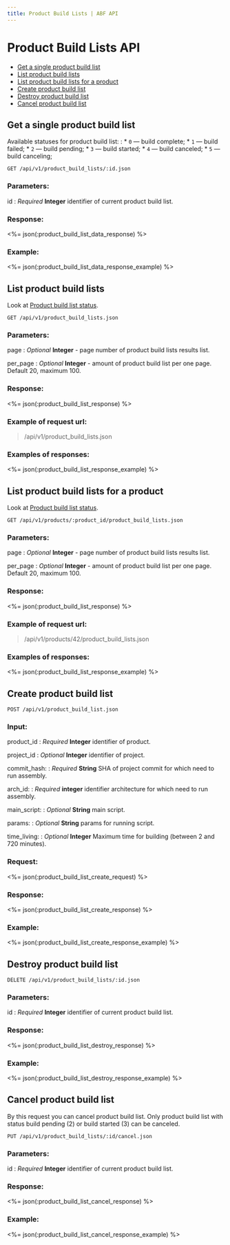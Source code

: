 ```yaml
---
title: Product Build Lists | ABF API
---
```


# Product Build Lists API

* <a href="#get-a-single-product-build-list">Get a single product build list</a>
* <a href="#list-product-build-lists">List product build lists</a>
* <a href="#list-product-build-lists-for-a-product">List product build lists for a product</a>
* <a href="#create-product-build-list">Create product build list</a>
* <a href="#destroy-product-build-list">Destroy product build list</a>
* <a href="#cancel-product-build-list">Cancel product build list</a>

## Get a single product build list

Available statuses for product build list:
:   * `0`    — build complete;
    * `1`    — build failed;
    * `2`    — build pending;
    * `3`    — build started;
    * `4`    — build canceled;
    * `5`    — build canceling;

    GET /api/v1/product_build_lists/:id.json

### Parameters:

id
: _Required_ **Integer** identifier of current product build list.

### Response:

<%= json(:product_build_list_data_response) %>

### Example:

<%= json(:product_build_list_data_response_example) %>

## List product build lists

Look at <a href="#get-a-single-product-build-list">Product build list status</a>.

    GET /api/v1/product_build_lists.json

### Parameters:

page
: _Optional_ **Integer** - page number of product build lists results list.

per_page
: _Optional_ **Integer** - amount of product build list per one page. Default 20, maximum 100.

### Response:

<%= json(:product_build_list_response) %>

### Example of request url:

> /api/v1/product_build_lists.json

### Examples of responses:

<%= json(:product_build_list_response_example) %>

## List product build lists for a product

Look at <a href="#get-a-single-product-build-list">Product build list status</a>.

    GET /api/v1/products/:product_id/product_build_lists.json

### Parameters:

page
: _Optional_ **Integer** - page number of product build lists results list.

per_page
: _Optional_ **Integer** - amount of product build list per one page. Default 20, maximum 100.

### Response:

<%= json(:product_build_list_response) %>

### Example of request url:

> /api/v1/products/42/product_build_lists.json

### Examples of responses:

<%= json(:product_build_list_response_example) %>

## Create product build list

    POST /api/v1/product_build_list.json

### Input:

product_id
: _Required_ **Integer** identifier of product.

project_id
: _Optional_ **Integer** identifier of project.

commit_hash:
: _Required_ **String** SHA of project commit for which need to run assembly.

arch_id:
: _Required_ **integer** identifier architecture for which need to run assembly.

main_script:
: _Optional_ **String** main script.

params:
: _Optional_ **String** params for running script.

time_living:
: _Optional_ **Integer** Maximum time for building (between 2 and 720 minutes).

### Request:

<%= json(:product_build_list_create_request) %>

### Response:

<%= json(:product_build_list_create_response) %>

### Example:

<%= json(:product_build_list_create_response_example) %>

## Destroy product build list

    DELETE /api/v1/product_build_lists/:id.json

### Parameters:

id
: _Required_ **Integer** identifier of current product build list.

### Response:

<%= json(:product_build_list_destroy_response) %>

### Example:

<%= json(:product_build_list_destroy_response_example) %>

## Cancel product build list

By this request you can cancel product build list.
Only product build list with status build pending (2) or build started (3) can be canceled.

    PUT /api/v1/product_build_lists/:id/cancel.json

### Parameters:

id
: _Required_ **Integer** identifier of current product build list.

### Response:

<%= json(:product_build_list_cancel_response) %>

### Example:

<%= json(:product_build_list_cancel_response_example) %>
